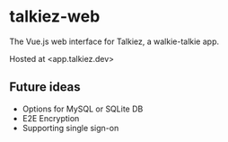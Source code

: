 # talkiez-web

The Vue.js web interface for Talkiez, a walkie-talkie app.

Hosted at <app.talkiez.dev>

## Future ideas

- Options for MySQL or SQLite DB
- E2E Encryption
- Supporting single sign-on
